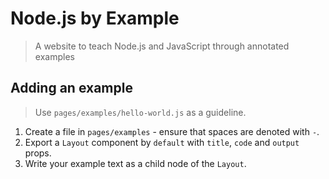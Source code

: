# Node.js by Example

> A website to teach Node.js and JavaScript through annotated examples

## Adding an example

> Use `pages/examples/hello-world.js` as a guideline.

1. Create a file in `pages/examples` - ensure that spaces are denoted with `-`.
2. Export a `Layout` component by `default` with `title`, `code` and `output` props.
3. Write your example text as a child node of the `Layout`.
